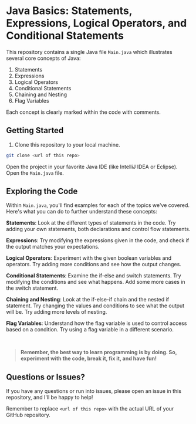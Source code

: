 # Java Basics: Statements, Expressions, Logical Operators, and Conditional Statements

This repository contains a single Java file `Main.java` which illustrates several core concepts of Java:

1. Statements
2. Expressions
3. Logical Operators
4. Conditional Statements
5. Chaining and Nesting
6. Flag Variables

Each concept is clearly marked within the code with comments.

## Getting Started

1. Clone this repository to your local machine.

```bash
git clone <url of this repo>
```

Open the project in your favorite Java IDE (like IntelliJ IDEA or Eclipse).
Open the `Main.java` file.

## Exploring the Code

Within `Main.java`, you'll find examples for each of the topics we've covered. Here's what you can do to further understand these concepts:

**Statements**: Look at the different types of statements in the code. Try adding your own statements, both declarations and control flow statements.

**Expressions**: Try modifying the expressions given in the code, and check if the output matches your expectations.

**Logical Operators**: Experiment with the given boolean variables and operators. Try adding more conditions and see how the output changes.

**Conditional Statements**: Examine the if-else and switch statements. Try modifying the conditions and see what happens. Add some more cases in the switch statement.

**Chaining and Nesting**: Look at the if-else-if chain and the nested if statement. Try changing the values and conditions to see what the output will be. Try adding more levels of nesting.

**Flag Variables**: Understand how the flag variable is used to control access based on a condition. Try using a flag variable in a different scenario.

<br>

> **Remember, the best way to learn programming is by doing. So, experiment with the code, break it, fix it, and have fun!**

## Questions or Issues?

If you have any questions or run into issues, please open an issue in this repository, and I'll be happy to help!



Remember to replace `<url of this repo>` with the actual URL of your GitHub repository.
